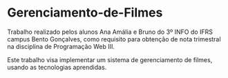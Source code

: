 # Gerenciamento-de-Filmes
<p>Trabalho realizado pelos alunos Ana Amália e Bruno do 3º INFO do IFRS campus Bento Gonçalves, como requisito para obtenção de nota trimestral na disciplina de Programação Web III.</p>
<p>Este trabalho visa implementar um sistema de gerenciamento de filmes, usando as tecnologias aprendidas.</p>
